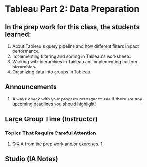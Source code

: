 # Tableau Part 2: Data Preparation

## In the prep work for this class, the students learned:

1. About Tableau's query pipeline and how different filters impact performance.
1. Implementing filtering and sorting in Tableau's worksheets.
1. Working with hierarchies in Tableau and implementing custom hierarchies.
1. Organizing data into groups in Tableau.

## Announcements

1. Always check with your program manager to see if there are any upcoming deadlines you should highlight!

## Large Group Time (Instructor)

### Topics That Require Careful Attention
1. Q & A from the prep work and/or exercises.
   1. 

## Studio (IA Notes)


